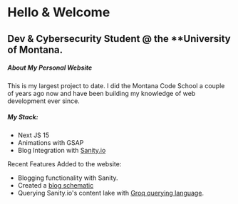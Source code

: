 # Hello & Welcome
## Dev & Cybersecurity Student @ the **University of Montana.

##### About My Personal Website
This is my largest project to date. I did the Montana Code School a couple of years ago now and have been building my knowledge of web development ever since.

##### My Stack:
- Next JS 15
- Animations with GSAP
- Blog Integration with [Sanity.io]("https://www.sanity.io/")

Recent Features Added to the website:
- Blogging functionality with Sanity. 
- Created a [blog schematic]("https://www.sanity.io/docs/content-lake/how-queries-work") 
- Querying Sanity.io's content lake with [Groq querying language]("https://www.sanity.io/docs/content-lake/how-queries-work"). 


